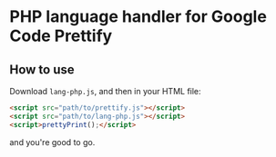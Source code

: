 # PHP language handler for Google Code Prettify
## How to use

Download `lang-php.js`, and then in your HTML file:

```html
<script src="path/to/prettify.js"></script>
<script src="path/to/lang-php.js"></script>
<script>prettyPrint();</script>
```

and you're good to go.
